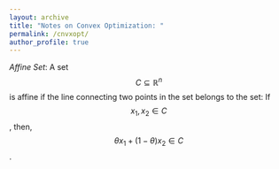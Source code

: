 ```yaml
---
layout: archive
title: "Notes on Convex Optimization: "
permalink: /cnvxopt/
author_profile: true
---
```


*Affine Set*: A set $$C\subseteq \mathbb{R}^n$$ is affine if the line connecting two points in the set belongs to the set: If $$x_1, x_2 \in C$$, then, $$\theta x_1 + (1-\theta) x_2 \in C$$.


